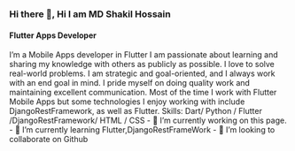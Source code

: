 ### Hi there 👋, Hi I am MD Shakil Hossain
#### Flutter Apps Developer
<!--
![Flutter Apps Developer](https://scontent.fdac7-1.fna.fbcdn.net/v/t1.6435-9/166719357_2807832836198203_3524967864610172662_n.jpg?_nc_cat=101&ccb=1-7&_nc_sid=1d70fc&_nc_eui2=AeF8NpfdxfWD_yu_ssNwVhqi-oNsF9gzEm36g2wX2DMSbZ8xAnjZ6LXtUjci3QK-owSY2ywvjE60CFashJ5zMrtp&_nc_ohc=Qcfd0VWZUcQQ7kNvgGGLq-G&_nc_ht=scontent.fdac7-1.fna&oh=00_AYD7xaqC_UIS-DMoqpc_luuRfMmI_XdtfzFKTQq3GAREMw&oe=66E14B79) --!>

 I’m a Mobile Apps developer in Flutter I am passionate about learning and sharing my knowledge with others as publicly as possible. I love to solve real-world problems. I am strategic and goal-oriented, and I always work with an end goal in mind. I pride myself on doing quality work and maintaining excellent communication. Most of the time I work with Flutter Mobile Apps but some technologies I enjoy working with include DjangoRestFramework, as well as Flutter.

Skills: Dart/ Python / Flutter /DjangoRestFramework/ HTML / CSS

- 🔭 I’m currently working on this page. 
- 🌱 I’m currently learning Flutter,DjangoRestFrameWork 
- 👯 I’m looking to collaborate on Github 




